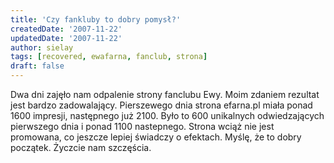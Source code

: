 ```yaml
---
title: 'Czy fankluby to dobry pomysł?'
createdDate: '2007-11-22'
updatedDate: '2007-11-22'
author: sielay
tags: [recovered, ewafarna, fanclub, strona]
draft: false
---
```


Dwa dni zajęło nam odpalenie strony fanclubu Ewy. Moim zdaniem rezultat jest bardzo zadowalający. Pierszewego dnia strona efarna.pl miała ponad 1600 impresji, następnego już 2100. Było to 600 unikalnych odwiedzających pierwszego dnia i ponad 1100 nastepnego. Strona wciąż nie jest promowana, co jeszcze lepiej świadczy o efektach. Myślę, że to dobry początek. Życzcie nam szczęścia.
